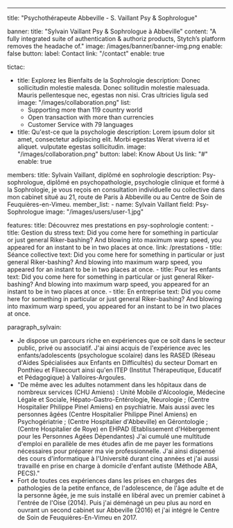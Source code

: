 ---
title: "Psychothérapeute Abbeville - S. Vaillant Psy & Sophrologue"

banner:
  title: "Sylvain Vaillant Psy & Sophrologue à Abbeville"
  content: "A fully integrated suite of authentication & authoriz products, Stytch’s platform removes the headache of."
  image: /images/banner/banner-img.png
  enable: false
  button:
    label: Contact
    link: "/contact"
    enable: true
  
tictac:
  - title: Explorez les Bienfaits de la Sophrologie
    description: Donec sollicitudin molestie malesda. Donec sollitudin molestie malesuada. Mauris pellentesque nec, egestas non nisi. Cras ultricies ligula sed
    image: "/images/collaboration.png"
    list:
      - Supporting more than 119 country world
      - Open transaction with more than currencies
      - Customer Service with 79 languages
  - title: Qu'est-ce que la psychologie
    description: Lorem ipsum dolor sit amet, consectetur adipiscing elit. Morbi egestas Werat viverra id et aliquet. vulputate egestas sollicitudin.
    image: "/images/collaboration.png"
    button:
      label: Know About Us
      link: "#"
      enable: true

members:
  title: Sylvain Vaillant, diplômé en sophrologie
  description: Psy-sophrologue, diplômé en psychopathologie, psychologie clinique et formé à la Sophrologie, je vous reçois en consultation individuelle ou collective dans mon cabinet situé au 21, route de Paris à Abbeville ou au Centre de Soin de Feuquières-en-Vimeu.
  member_list:
    - name: Sylvain Vaillant
      field: Psy-Sophrologue
      image: "/images/users/user-1.jpg"
  
features:
  title: Découvrez mes prestations en psy-sophrologie
  content:
    - title: Gestion du stress
      text: Did you come here for something in particular or just general Riker-bashing? And blowing into maximum warp speed, you appeared for an instant to be in two places at once.
      link: /prestations
    - title: Séance collective
      text: Did you come here for something in particular or just general Riker-bashing? And blowing into maximum warp speed, you appeared for an instant to be in two places at once.
    - title: Pour les enfants
      text: Did you come here for something in particular or just general Riker-bashing? And blowing into maximum warp speed, you appeared for an instant to be in two places at once.
    - title: En entreprise
      text: Did you come here for something in particular or just general Riker-bashing? And blowing into maximum warp speed, you appeared for an instant to be in two places at once.

paragraph_sylvain: 
  - Je dispose un parcours riche en expériences que ce soit dans le secteur public, privé ou associatif. J'ai ainsi acquis de l'expérience avec les enfants/adolescents (psychologue scolaire) dans les RASED (Réseau d'Aides Spécialisées aux Enfants en Difficultés) du secteur Domart en Ponthieu et Flixecourt ainsi qu'en ITEP (Institut Thérapeutique, Educatif et Pédagogique) à Valloires-Argoules.
  - "De même avec les adultes notamment dans les hôpitaux dans de nombreux services (CHU Amiens) : Unité Mobile d'Alcoologie, Médecine Légale et Sociale, Hépato-Gastro-Entérologie, Neurologie ; (Centre Hospitalier Philippe Pinel Amiens) en psychiatrie. Mais aussi avec les personnes âgées (Centre Hospitalier Philippe Pinel Amiens) en Psychogériatrie ; (Centre Hospitalier d'Abbeville) en Gérontologie ; (Centre Hospitalier de Roye) en EHPAD (Etablissement d'Hébergement pour les Personnes Agées Dépendantes) J'ai cumulé une multitude d'emploi en parallèle de mes études afin de me payer les formations nécessaires pour préparer ma vie professionnelle. J'ai ainsi dispensé des cours d'informatique à l'Université durant cinq années et j'ai aussi travaillé en prise en charge à domicile d'enfant autiste (Méthode ABA, PECS)."
  - Fort de toutes ces expériences dans les prises en charges des pathologies de la petite enfance, de l'adolescence, de l'âge adulte et de la personne âgée, je me suis installé en libéral avec un premier cabinet à l'entrée de l'Oise (2014). Puis j'ai déménagé un peu plus au nord en ouvrant un second cabinet sur Abbeville (2016) et j'ai intégré le Centre de Soin de Feuquières-En-Vimeu en 2017.

